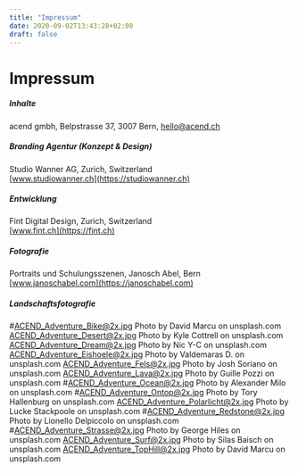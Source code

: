 ```yaml
---
title: "Impressum"
date: 2020-09-02T13:43:28+02:00
draft: false
---
```


# Impressum

##### Inhalte

acend gmbh, Belpstrasse 37, 3007 Bern, hello@acend.ch<br/>

##### Branding Agentur (Konzept & Design)

Studio Wanner AG, Zurich, Switzerland  
[www.studiowanner.ch](https://studiowanner.ch)<br/>

##### Entwicklung

Fint Digital Design, Zurich, Switzerland  
[www.fint.ch](https://fint.ch)<br/>

##### Fotografie

Portraits und Schulungsszenen, Janosch Abel, Bern
[www.janoschabel.com](https://janoschabel.com)<br/>

##### Landschaftsfotografie

#ACEND_Adventure_Bike@2x.jpg Photo by David Marcu on unsplash.com
ACEND_Adventure_Desert@2x.jpg Photo by Kyle Cottrell on unsplash.com
ACEND_Adventure_Dream@2x.jpg Photo by Nic Y-C on unsplash.com
ACEND_Adventure_Eishoele@2x.jpg Photo by Valdemaras D. on unsplash.com
ACEND_Adventure_Fels@2x.jpg Photo by Josh Soriano on unsplash.com
ACEND_Adventure_Lava@2x.jpg Photo by Guille Pozzi on unsplash.com
#ACEND_Adventure_Ocean@2x.jpg Photo by Alexander Milo on unsplash.com
#ACEND_Adventure_Ontop@2x.jpg Photo by Tory Hallenburg on unsplash.com
ACEND_Adventure_Polarlicht@2x.jpg Photo by Lucke Stackpoole on unsplash.com
#ACEND_Adventure_Redstone@2x.jpg Photo by Lionello Delpiccolo on unsplash.com
#ACEND_Adventure_Strasse@2x.jpg Photo by George Hiles on unsplash.com
ACEND_Adventure_Surf@2x.jpg Photo by Silas Baisch on unsplash.com
ACEND_Adventure_TopHill@2x.jpg Photo by David Marcu on unsplash.com

